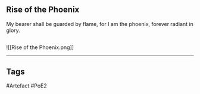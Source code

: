 ## Rise of the Phoenix
My bearer shall be guarded by flame,
for I am the phoenix, forever radiant in glory.
##
![[Rise of the Phoenix.png]]

---
## Tags
#Artefact
#PoE2